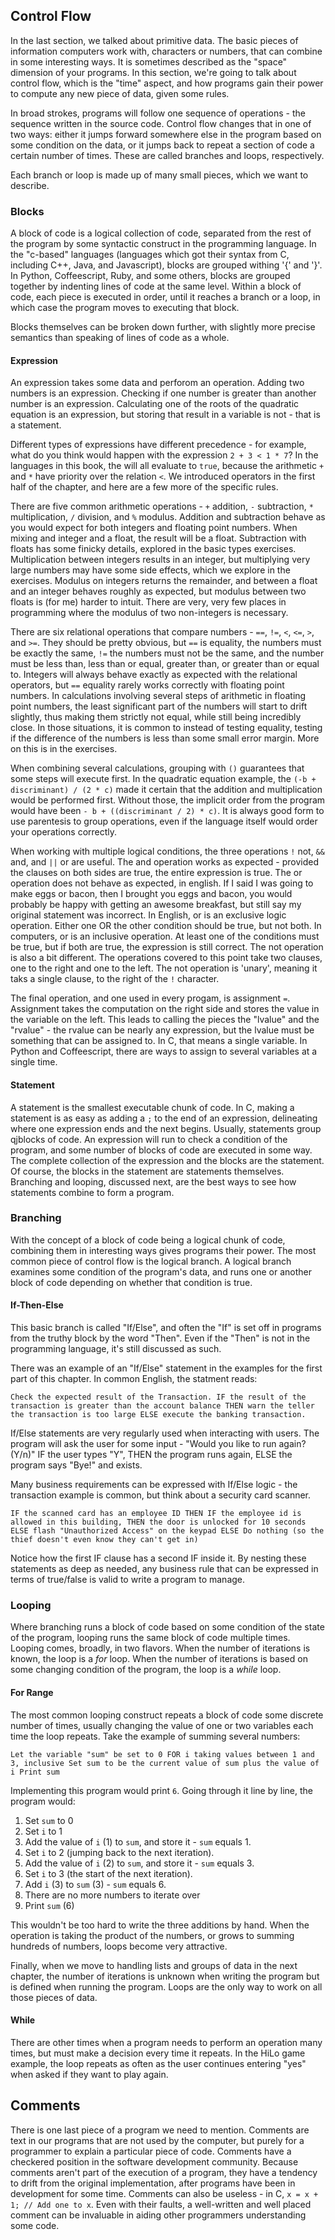 ## Control Flow

In the last section, we talked about primitive data. The basic pieces of
information computers work with, characters or numbers, that can combine in
some interesting ways. It is sometimes described as the "space" dimension of
your programs. In this section, we're going to talk about control flow, which is
the "time" aspect, and how programs gain their power to compute any new piece of
data, given some rules.

In broad strokes, programs will follow one sequence of operations - the sequence
written in the source code. Control flow changes that in one of two ways: either
it jumps forward somewhere else in the program based on some condition on the
data, or it jumps back to repeat a section of code a certain number of times.
These are called branches and loops, respectively.

Each branch or loop is made up of many small pieces, which we want to describe.

### Blocks

A block of code is a logical collection of code, separated from the rest of the
program by some syntactic construct in the programming language. In the
"c-based" languages (languages which got their syntax from C, including C++,
Java, and Javascript), blocks are grouped withing '{' and '}'. In Python,
Coffeescript, Ruby, and some others, blocks are grouped together by indenting
lines of code at the same level. Within a block of code, each piece is executed
in order, until it reaches a branch or a loop, in which case the program moves
to executing that block.

Blocks themselves can be broken down further, with slightly more precise
semantics than speaking of lines of code as a whole.

#### Expression

An expression takes some data and perforom an operation. Adding two numbers is
an expression. Checking if one number is greater than another number is an
expression. Calculating one of the roots of the quadratic equation is an
expression, but storing that result in a variable is not - that is a statement.

Different types of expressions have different precedence - for example, what do
you think would happen with the expression `2 + 3 < 1 * 7`? In the languages in
this book, the will all evaluate to `true`, because the arithmetic `+` and `*`
have priority over the relation `<`. We introduced operators in the first half
of the chapter, and here are a few more of the specific rules.

There are five common arithmetic operations - `+` addition, `-` subtraction,
`*` multiplication, `/` division, and `%` modulus. Addition and subtraction
behave as you would expect for both integers and floating point numbers. When
mixing and integer and a float, the result will be a float. Subtraction with
floats has some finicky details, explored in the basic types exercises.
Multiplication between integers results in an integer, but multiplying very
large numbers may have some side effects, which we explore in the exercises.
Modulus on integers returns the remainder, and between a float and an integer
behaves roughly as expected, but modulus between two floats is (for me) harder
to intuit. There are very, very few places in programming where the modulus of
two non-integers is necessary.

There are six relational operations that compare numbers - `==`, `!=`, `<`,
`<=`, `>`, and `>=`. They should be pretty obvious, but `==` is equality, the
numbers must be exactly the same, `!=` the numbers must not be the same, and the
number must be less than, less than or equal, greater than, or greater than or
equal to. Integers will always behave exactly as expected with the relational
operators, but `==` equality rarely works correctly with floating point numbers.
In calculations involving several steps of arithmetic in floating point numbers,
the least significant part of the numbers will start to drift slightly, thus
making them strictly not equal, while still being incredibly close. In those
situations, it is common to instead of testing equality, testing if the
difference of the numbers is less than some small error margin. More on this is
in the exercises.

When combining several calculations, grouping with `()` guarantees that some
steps will execute first. In the quadratic equation example, the
`(-b + discriminant) / (2 * c)` made it certain that the addition and
multiplication would be performed first. Without those, the implicit order from
the program would have been `- b + ((discriminant / 2) * c)`. It is always good
form to use parentesis to group operations, even if the language itself would
order your operations correctly.

When working with multiple logical conditions, the three operations `!` not,
`&&` and, and `||` or are useful. The and operation works as expected - provided
the clauses on both sides are true, the entire expression is true. The or
operation does not behave as expected, in english. If I said I was going to make
eggs or bacon, then I brought you eggs and bacon, you would probably be happy
with getting an awesome breakfast, but still say my original statement was
incorrect. In English, or is an exclusive logic operation. Either one OR the
other condition should be true, but not both. In computers, or is an inclusive
operation. At least one of the conditions must be true, but if both are true,
the expression is still correct. The not operation is also a bit different. The
operations covered to this point take two clauses, one to the right and one
to the left. The not operation is 'unary', meaning it taks a single clause, to
the right of the `!` character.

The final operation, and one used in every progam, is assignment `=`. Assignment
takes the computation on the right side and stores the value in the variable on
the left. This leads to calling the pieces the "lvalue" and the "rvalue" - the
rvalue can be nearly any expression, but the lvalue must be something that can
be assigned to. In C, that means a single variable. In Python and Coffeescript,
there are ways to assign to several variables at a single time.

#### Statement

A statement is the smallest executable chunk of code. In C, making a statement
is as easy as adding a `;` to the end of an expression, delineating where one
expression ends and the next begins. Usually, statements group qjblocks of code.
An expression will run to check a condition of the program, and some number of
blocks of code are executed in some way. The complete collection of the
expression and the blocks are the statement. Of course, the blocks in the
statement are statements themselves. Branching and looping, discussed next, are
the best ways to see how statements combine to form a program.

### Branching

With the concept of a block of code being a logical chunk of code, combining
them in interesting ways gives programs their power. The most common piece of
control flow is the logical branch. A logical branch examines some condition of
the program's data, and runs one or another block of code depending on whether
that condition is true.

#### If-Then-Else

This basic branch is called "If/Else", and often the "If" is set off in programs
from the truthy block by the word "Then". Even if the "Then" is not in the
programming language, it's still discussed as such.

There was an example of an "If/Else" statement in the examples for the first
part of this chapter. In common English, the statment reads:

`
	Check the expected result of the Transaction.
	IF the result of the transaction is greater than the account balance
	THEN warn the teller the transaction is too large
	ELSE execute the banking transaction.
`

If/Else statements are very regularly used when interacting with users. The
program will ask the user for some input - "Would you like to run again? (Y/n)"
IF the user types "Y", THEN the program runs again, ELSE the program says "Bye!"
and exists.

Many business requirements can be expressed with If/Else logic - the transaction
example is common, but think about a security card scanner.

`
	IF the scanned card has an employee ID
	THEN
		IF the employee id is allowed in this building,
		THEN
			the door is unlocked for 10 seconds
		ELSE
			flash "Unauthorized Access" on the keypad
	ELSE
		Do nothing (so the thief doesn't even know they can't get in)
`

Notice how the first IF clause has a second IF inside it. By nesting these
statements as deep as needed, any business rule that can be expressed in terms
of true/false is valid to write a program to manage. 

### Looping

Where branching runs a block of code based on some condition of the state of the
program, looping runs the same block of code multiple times. Looping comes,
broadly, in two flavors. When the number of iterations is known, the loop is a
*for* loop. When the number of iterations is based on some changing condition
of the program, the loop is a *while* loop. 

#### For Range

The most common looping construct repeats a block of code some discrete number
of times, usually changing the value of one or two variables each time the loop
repeats. Take the example of summing several numbers:

`
Let the variable "sum" be set to 0
FOR i taking values between 1 and 3, inclusive
	Set sum to be the current value of sum plus the value of i
Print sum
`

Implementing this program would print `6`. Going through it line by line, the
program would:

1. Set `sum` to 0
1. Set `i` to 1
1. Add the value of `i` (1) to `sum`, and store it - `sum` equals 1.
1. Set `i` to 2 (jumping back to the next iteration).
1. Add the value of `i` (2) to `sum`, and store it - `sum` equals 3.
1. Set `i` to 3 (the start of the next iteration).
1. Add `i` (3) to `sum` (3) - `sum` equals 6.
1. There are no more numbers to iterate over
1. Print `sum` (6)

This wouldn't be too hard to write the three additions by hand. When the
operation is taking the product of the numbers, or grows to summing hundreds of
numbers, loops become very attractive.

Finally, when we move to handling lists and groups of data in the next chapter,
the number of iterations is unknown when writing the program but is defined
when running the program. Loops are the only way to work on all those pieces of
data.

#### While

There are other times when a program needs to perform an operation many times,
but must make a decision every time it repeats. In the HiLo game example, the
loop repeats as often as the user continues entering "yes" when asked if they
want to play again.

## Comments

There is one last piece of a program we need to mention. Comments are text in
our programs that are not used by the computer, but purely for a programmer to
explain a particular piece of code. Comments have a checkered position in the
software development community. Because comments aren't part of the execution of
a program, they have a tendency to drift from the original implementation, after
programs have been in development for some time. Comments can also be useless -
in C, `x = x + 1; // Add one to x`. Even with their faults, a well-written and
well placed comment can be invaluable in aiding other programmers understanding
some code.
